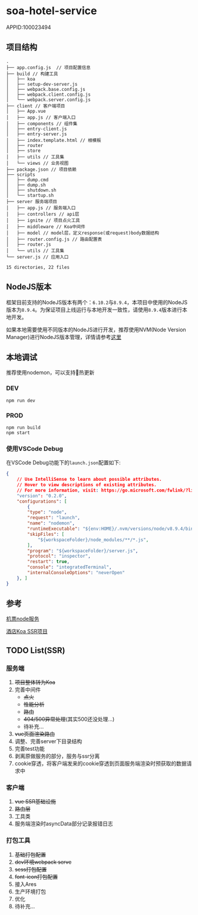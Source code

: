 # soa-hotel-service
APPID:100023494
## 项目结构
```
.
├── app.config.js  // 项目配置信息
├── build // 构建工具
│   ├── koa
│   ├── setup-dev-server.js
│   ├── webpack.base.config.js
│   ├── webpack.client.config.js
│   └── webpack.server.config.js
├── client // 客户端项目
│   ├── App.vue
│   ├── app.js // 客户端入口
│   ├── components // 组件集
│   ├── entry-client.js
│   ├── entry-server.js
│   ├── index.template.html // 根模板
│   ├── router
│   ├── store
│   ├── utils // 工具集
│   └── views // 业务视图
├── package.json // 项目依赖
├── scripts
│   ├── dump.cmd
│   ├── dump.sh
│   ├── shutdown.sh
│   └── startup.sh
├── server 服务端项目
│   ├── app.js // 服务端入口
│   ├── controllers // api层
│   ├── ignite // 项目点火工具
│   ├── middleware // Koa中间件
│   ├── model // model层，定义response(或request)body数据结构
│   ├── router.config.js // 路由配置表
│   ├── router.js
│   └── utils // 工具集
└── server.js // 应用入口

15 directories, 22 files
```
## NodeJS版本
框架目前支持的NodeJS版本有两个：`6.10.2`与`8.9.4`，本项目中使用的NodeJS版本为`8.9.4`。为保证项目上线运行与本地开发一致性，请使用`8.9.4`版本进行本地开发。

如果本地需要使用不同版本的NodeJS进行开发，推荐使用NVM(Node Version Manager)进行NodeJS版本管理，详情请参考[这里](https://github.com/creationix/nvm)
## 本地调试
推荐使用nodemon，可以支持热更新
### DEV
```
npm run dev
```
### PROD
```
npm run build
npm start
```
### 使用VSCode Debug
在VSCode Debug功能下的`launch.json`配置如下:
```json
{
    // Use IntelliSense to learn about possible attributes.
    // Hover to view descriptions of existing attributes.
    // For more information, visit: https://go.microsoft.com/fwlink/?linkid=830387
    "version": "0.2.0",
    "configurations": [
        {
        "type": "node",
        "request": "launch",
        "name": "nodemon",
        "runtimeExecutable": "${env:HOME}/.nvm/versions/node/v8.9.4/bin/nodemon", // 如果使用了nvm，可以这样配置。如果没有，直接配置"nodemon"即可
        "skipFiles": [
            "${workspaceFolder}/node_modules/**/*.js",
        ],
        "program": "${workspaceFolder}/server.js",
        "protocol": "inspector",
        "restart": true,
        "console": "integratedTerminal",
        "internalConsoleOptions": "neverOpen"
    }, ]
}
```

## 参考
[机票node服务](http://git.dev.sh.ctripcorp.com/flight/soa-web-service)

[酒店Koa SSR项目](http://git.dev.sh.ctripcorp.com/cydgroup/koahotelssr)

## TODO List(SSR)
### 服务端
1. <del>项目整体转为Koa</del>
2. 完善中间件
    - <del>点火</del>
    - <del>性能分析</del>
    - <del>路由</del>
    - <del>404/500异常处理</del>(其实500还没处理...)
    - 待补充...
3. <del>vue页面渲染路由</del>
4. 调整、完善server下目录结构
5. 完善test功能
6. 剥离原做服务的部分，服务与ssr分离
7. cookie穿透，将客户端发来的cookie穿透到页面服务端渲染时预获取的数据请求中

### 客户端
1. <del>vue SSR基础设施</del>
2. <del>路由层</del>
3. 工具类
4. 服务端渲染时asyncData部分记录报错日志

### 打包工具
1. <del>基础打包配置</del>
2. <del>dev环境webpack serve</del>
3. <del>scss打包配置</del>
4. <del>font-icon打包配置</del>
5. 接入Ares
6. 生产环境打包
7. 优化
8. 待补充...
